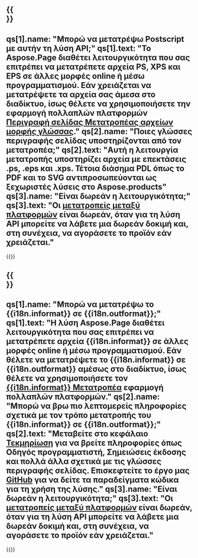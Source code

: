 ﻿---
meta: true
translation: true
deploy: false
---

{{<section faq>}}
---
qs[1].name: "Μπορώ να μετατρέψω Postscript με αυτήν τη λύση API;"
qs[1].text: "Το Aspose.Page διαθέτει λειτουργικότητα που σας επιτρέπει να μετατρέπετε αρχεία PS, XPS και EPS σε άλλες μορφές online ή μέσω προγραμματισμού. Εάν χρειάζεται να μετατρέψετε τα αρχεία σας άμεσα στο διαδίκτυο, ίσως θέλετε να χρησιμοποιήσετε την εφαρμογή πολλαπλών πλατφορμών [Περιγραφή σελίδας Μετατροπέας αρχείων μορφής γλώσσας](https://products.aspose.app/page/conversion/)."
qs[2].name: "Ποιες γλώσσες περιγραφής σελίδας υποστηρίζονται από τον μετατροπέα;"
qs[2].text: "Αυτή η λειτουργία μετατροπής υποστηρίζει αρχεία με επεκτάσεις .ps, .eps και .xps. Τέτοια διάσημα PDL όπως το PDF και το SVG αντιπροσωπεύονται ως ξεχωριστές λύσεις στο Aspose.products"
qs[3].name: "Είναι δωρεάν η λειτουργικότητα;"
qs[3].text: "Οι [μετατροπείς μεταξύ πλατφορμών](https://products.aspose.app/page/conversion) είναι δωρεάν, όταν για τη λύση API μπορείτε να λάβετε μια δωρεάν δοκιμή και, στη συνέχεια, να αγοράσετε το προϊόν εάν χρειάζεται."
---

{{<import path="/meta/schemas.md" section="faq">}} 

{{<section faqchild>}}
---
qs[1].name: "Μπορώ να μετατρέψω το {{i18n.informat}} σε {{i18n.outformat}};"
qs[1].text: "Η λύση Aspose.Page διαθέτει λειτουργικότητα που σας επιτρέπει να μετατρέπετε αρχεία {{i18n.informat}} σε άλλες μορφές online ή μέσω προγραμματισμού. Εάν θέλετε να μετατρέψετε το {{i18n.informat}} σε {{i18n.outformat}} αμέσως στο διαδίκτυο, ίσως θέλετε να χρησιμοποιήσετε τον [{{i18n.informat}} Μετατροπέα](https://products.aspose.app/page/μετατροπή/{{i18n.informatlow}}) εφαρμογή πολλαπλών πλατφορμών."
qs[2].name: "Μπορώ να βρω πιο λεπτομερείς πληροφορίες σχετικά με τον τρόπο μετατροπής του {{i18n.informat}} σε {{i18n.outformat}};"
qs[2].text: "Μεταβείτε στο κεφάλαιο [Τεκμηρίωση](https://docs.aspose.com/page/) για να βρείτε πληροφορίες όπως Οδηγός προγραμματιστή, Σημειώσεις έκδοσης και πολλά άλλα σχετικά με τις γλώσσες περιγραφής σελίδας. Επισκεφτείτε το έργο μας [GitHub](https://github.com/aspose-page) για να δείτε τα παραδείγματα κώδικα για τη χρήση της λύσης."
qs[3].name: "Είναι δωρεάν η λειτουργικότητα;"
qs[3].text: "Οι [μετατροπείς μεταξύ πλατφορμών](https://products.aspose.app/page/conversion) είναι δωρεάν, όταν για τη λύση API μπορείτε να λάβετε μια δωρεάν δοκιμή και, στη συνέχεια, να αγοράσετε το προϊόν εάν χρειάζεται."
---

{{<import path="/meta/schemas.md" section="faq">}} 